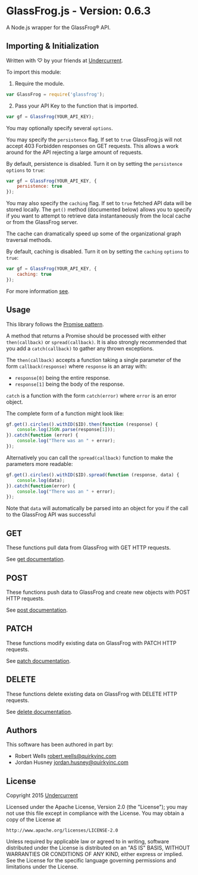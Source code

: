 # GlassFrog.js - Version: 0.6.3

A Node.js wrapper for the GlassFrog® API.

## Importing & Initialization

Written with ♡ by your friends at [Undercurrent](http://www.undercurrent.com).

To import this module:

1) Require the module.
```javascript
var GlassFrog = require('glassfrog');
```

2) Pass your API Key to the function that is imported.
```javascript
var gf = GlassFrog(YOUR_API_KEY);
```

You may optionally specify several `options`.

You may specify the `persistence` flag. If set to `true`
GlassFrog.js will not accept 403 Forbidden responses on GET requests.
This allows a work around for the API rejecting a large amount of requests.

By default, persistence is disabled. Turn it on by setting the `persistence` `options` to
`true`:

```javascript
var gf = GlassFrog(YOUR_API_KEY, {
    persistence: true
});
```

You may also specify the `caching` flag. If set to `true`
fetched API data will be stored locally. The `get()` method (documented
below) allows you to specify if you want to attempt to retrieve data
instantaneously from the local cache or from the GlassFrog server.

The cache can dramatically speed up some of the organizational graph
traversal methods.

By default, caching is disabled. Turn it on by setting the `caching` `options` to
`true`:

```javascript
var gf = GlassFrog(YOUR_API_KEY, {
    caching: true
});
```

For more information [see](file:./docs/module-glassfrog.html).

## Usage

This library follows the [Promise pattern]( https://github.com/petkaantonov/bluebird/blob/master/API.md).

A method that returns a Promise should be processed with either
`then(callback)` or `spread(callback)`. It is also strongly recommended
that you add a `catch(callback)` to gather any thrown exceptions.

The `then(callback)` accepts a function taking a single parameter of
the form `callback(response)` where `response` is an array with:

* `response[0]` being the entire response.
* `response[1]` being the body of the response.

`catch` is a function with the form `catch(error)` where `error` is
an error object.

The complete form of a function might look like:

```javascript
gf.get().circles().withID($ID).then(function (response) {
	console.log(JSON.parse(response[1]));
}).catch(function (error) {
	console.log("There was an " + error);
});
```

Alternatively you can call the `spread(callback)` function to make the parameters more readable:

```javascript
gf.get().circles().withID($ID).spread(function (response, data) {
	console.log(data);
}).catch(function(error) {
	console.log("There was an " + error);
});
```
Note that `data` will automatically be parsed into an object for you if
the call to the GlassFrog API was successful

## GET

These functions pull data from GlassFrog with GET HTTP requests.

See [get documentation](docs/GET.md).

## POST

These functions push data to GlassFrog and create new objects with POST HTTP requests.

See [post documentation](docs/POST.md).

## PATCH

These functions modify existing data on GlassFrog with PATCH HTTP requests.

See [patch documentation](docs/PATCH.md).

## DELETE

These functions delete existing data on GlassFrog with DELETE HTTP requests.

See [delete documentation](docs/DELETE.md).

## Authors

This software has been authored in part by:

   * Robert Wells <robert.wells@quirkyinc.com>
   * Jordan Husney <jordan.husney@quirkyinc.com>

## License

Copyright 2015 [Undercurrent](http://www.undercurrent.com)

Licensed under the Apache License, Version 2.0 (the "License");
you may not use this file except in compliance with the License.
You may obtain a copy of the License at

    http://www.apache.org/licenses/LICENSE-2.0

Unless required by applicable law or agreed to in writing, software
distributed under the License is distributed on an "AS IS" BASIS,
WITHOUT WARRANTIES OR CONDITIONS OF ANY KIND, either express or implied.
See the License for the specific language governing permissions and
limitations under the License.
